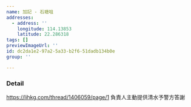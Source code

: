 ```yaml
---
name: 加記 - 石塘咀
addresses:
  - address: ''
    longitude: 114.13853
    latitude: 22.286318
tags: []
previewImageUrl: ''
id: dc2da1e2-97a2-5a33-b2f6-51dadb134b0e
group: ''

---
```

### Detail
https://lihkg.com/thread/1406059/page/1
負責人主動提供清水予警方答謝
